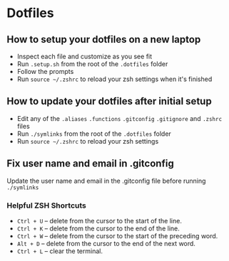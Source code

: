 # Dotfiles

## How to setup your dotfiles on a new laptop
- Inspect each file and customize as you see fit
- Run `.setup.sh` from the root of the `.dotfiles` folder
- Follow the prompts
- Run `source ~/.zshrc` to reload your zsh settings when it's finished

## How to update your dotfiles after initial setup
- Edit any of the `.aliases` `.functions` `.gitconfig` `.gitignore` and `.zshrc` files
- Run `./symlinks` from the root of the `.dotfiles` folder
- Run `source ~/.zshrc` to reload your zsh settings

## Fix user name and email in .gitconfig
Update the user name and email in the .gitconfig file before running `./symlinks`

### Helpful ZSH Shortcuts
- `Ctrl + U` – delete from the cursor to the start of the line.
- `Ctrl + K` – delete from the cursor to the end of the line.
- `Ctrl + W` – delete from the cursor to the start of the preceding word.
- `Alt + D` – delete from the cursor to the end of the next word.
- `Ctrl + L` – clear the terminal.